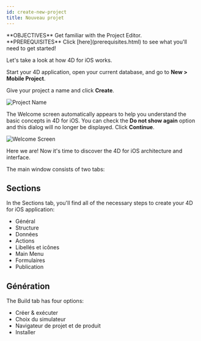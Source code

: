 ```yaml
---
id: create-new-project
title: Nouveau projet
---
```


<div class = "objectives">
**OBJECTIVES**
Get familiar with the Project Editor.</div> <div class = "prerequisites">
**PREREQUISITES**
Click [here](prerequisites.html) to see what you'll need to get started!</div>

Let's take a look at how 4D for iOS works.

Start your 4D application, open your current database, and go to **New > Mobile Project**.

Give your project a name and click **Create**.

![Project Name](assets/en/project-editor/Project-creation-4D-for-iOS.png)

The Welcome screen automatically appears to help you understand the basic concepts in 4D for iOS. You can check the **Do not show again** option and this dialog will no longer be displayed. Click **Continue**.

![Welcome Screen](assets/en/project-editor/Welcome-Screen-4D-for-iOS.png)

Here we are! Now it's time to discover the 4D for iOS architecture and interface.

The main window consists of two tabs:

## Sections

In the Sections tab, you'll find all of the necessary steps to create your 4D for iOS application:

* Général
* Structure
* Données
* Actions
* Libellés et icônes
* Main Menu
* Formulaires
* Publication

## Génération

The Build tab has four options:

* Créer & exécuter
* Choix du simulateur
* Navigateur de projet et de produit
* Installer 
